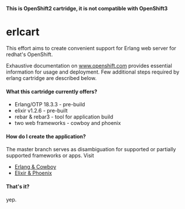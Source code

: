 **This is OpenShift2 cartridge, it is not compatible with OpenShift3**

erlcart
=======

This effort aims to create convenient support for Erlang web server for redhat's OpenShift. 

Exhaustive documentation on www.openshift.com provides essential information for usage and deployment. Few additional steps required by erlang cartridge are described below.

#### What this cartridge currently offers?

- Erlang/OTP 18.3.3 - pre-build
- elixir v1.2.6 - pre-built
- rebar & rebar3 - tool for application build
- two web frameworks - cowboy and phoenix

#### How do I create the application?

The master branch serves as disambiguation for supported or partially supported frameworks or apps. Visit

- [Erlang & Cowboy](https://github.com/wozniakjan/erlcart/tree/cowboy)
- [Elixir & Phoenix](https://github.com/wozniakjan/erlcart/tree/phoenix)


#### That's it?
yep.
